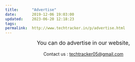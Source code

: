 ```yaml
---
title:		"Advertise"
date:		2019-12-06 19:03:00
updated:	2023-06-20 12:18:23
tags: 	
permalink:	http://www.techtracker.in/p/advertise.html
---
```


<div style="text-align: center;"><span style="font-size: 1.25em;">You can do advertise in our website,</span></div><div style="text-align: center;"><i><b><br></b></i></div><div style="text-align: center;">Contact us : <a href="mailto:techtracker05@gmail.com" title="techtracker05@gmail.com">techtracker05@gmail.com</a></div>
<!-- no comments on this post -->